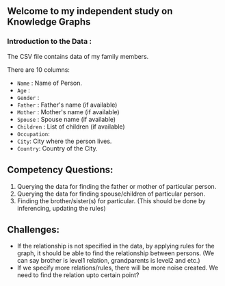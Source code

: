 ## Welcome to my independent study on Knowledge Graphs 

### Introduction to the Data :

The CSV file contains data of my family members.

There are 10 columns:

* `Name` : Name of Person.
* `Age` : 
* `Gender` : 
* `Father` : Father's name (if available)
* `Mother` :  Mother's name (if available)
* `Spouse` : Spouse name (if available)
* `Children` :  List of children (if available)
* `Occupation`: 
* `City`: City where the person lives.
* `Country`: Country of the City.

## Competency Questions:

1) Querying the data for finding the father or mother of particular person.
2) Querying the data for finding spouse/children of particular person.
3) Finding the brother/sister(s) for particular. (This should be done by inferencing, updating the rules)

## Challenges:
* If the relationship is not specified in the data, by applying rules for the graph, it should be able to find the relationship between persons. (We can say brother is level1 relation, grandparents is level2 and etc.)
* If we specify more relations/rules, there will be more noise created. We need to find the relation upto certain point?
